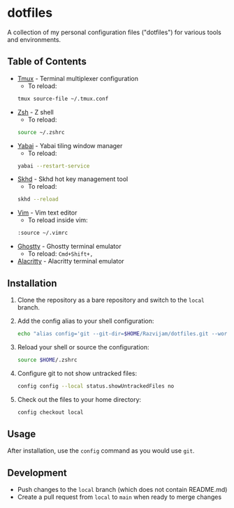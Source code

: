 # dotfiles

A collection of my personal configuration files ("dotfiles") for various tools and environments.

## Table of Contents

- [Tmux](.tmux.conf) - Terminal multiplexer configuration
   - To reload:
  ```sh
  tmux source-file ~/.tmux.conf
  ```
- [Zsh](.zshrc) - Z shell
   - To reload:
  ```sh
  source ~/.zshrc
  ```
- [Yabai](.yabairc) - Yabai tiling window manager
   - To reload:
  ```sh
  yabai --restart-service
  ```
- [Skhd](.skhdrc) - Skhd hot key management tool
   - To reload:
  ```sh
  skhd --reload
  ```
- [Vim](.vimrc) - Vim text editor
   - To reload inside vim:
  ```sh
  :source ~/.vimrc
  ```
- [Ghostty](.config/ghostty/config) - Ghostty terminal emulator
   - To reload: `Cmd+Shift+,`
- [Alacritty](.config/alacritty/alacritty.toml) - Alacritty terminal emulator

## Installation

1. Clone the repository as a bare repository and switch to the `local` branch.

2. Add the config alias to your shell configuration:
   ```bash
   echo "alias config='git --git-dir=$HOME/Razvijam/dotfiles.git --work-tree=$HOME'" >> $HOME/.zshrc
   ```

3. Reload your shell or source the configuration:
   ```bash
   source $HOME/.zshrc
   ```

4. Configure git to not show untracked files:
   ```bash
   config config --local status.showUntrackedFiles no
   ```

5. Check out the files to your home directory:
   ```bash
   config checkout local
   ```

## Usage

After installation, use the `config` command as you would use `git`.

## Development

- Push changes to the `local` branch (which does not contain README.md)
- Create a pull request from `local` to `main` when ready to merge changes

